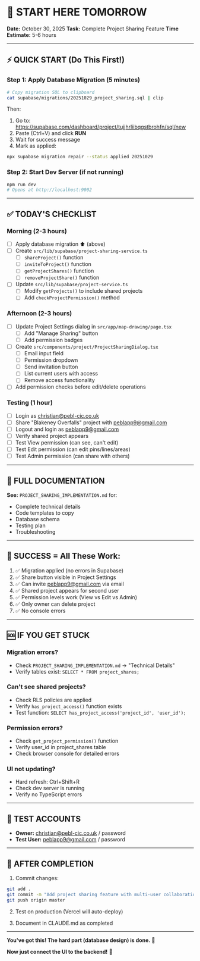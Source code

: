# 🌅 START HERE TOMORROW

**Date:** October 30, 2025
**Task:** Complete Project Sharing Feature
**Time Estimate:** 5-6 hours

---

## ⚡ QUICK START (Do This First!)

### **Step 1: Apply Database Migration** (5 minutes)

```bash
# Copy migration SQL to clipboard
cat supabase/migrations/20251029_project_sharing.sql | clip
```

Then:
1. Go to: https://supabase.com/dashboard/project/tujjhrliibqgstbrohfn/sql/new
2. Paste (Ctrl+V) and click **RUN**
3. Wait for success message
4. Mark as applied:
```bash
npx supabase migration repair --status applied 20251029
```

### **Step 2: Start Dev Server** (if not running)

```bash
npm run dev
# Opens at http://localhost:9002
```

---

## ✅ TODAY'S CHECKLIST

### **Morning (2-3 hours)**
- [ ] Apply database migration ⬆️ (above)
- [ ] Create `src/lib/supabase/project-sharing-service.ts`
  - [ ] `shareProject()` function
  - [ ] `inviteToProject()` function
  - [ ] `getProjectShares()` function
  - [ ] `removeProjectShare()` function
- [ ] Update `src/lib/supabase/project-service.ts`
  - [ ] Modify `getProjects()` to include shared projects
  - [ ] Add `checkProjectPermission()` method

### **Afternoon (2-3 hours)**
- [ ] Update Project Settings dialog in `src/app/map-drawing/page.tsx`
  - [ ] Add "Manage Sharing" button
  - [ ] Add permission badges
- [ ] Create `src/components/project/ProjectSharingDialog.tsx`
  - [ ] Email input field
  - [ ] Permission dropdown
  - [ ] Send invitation button
  - [ ] List current users with access
  - [ ] Remove access functionality
- [ ] Add permission checks before edit/delete operations

### **Testing (1 hour)**
- [ ] Login as christian@pebl-cic.co.uk
- [ ] Share "Blakeney Overfalls" project with peblapp9@gmail.com
- [ ] Logout and login as peblapp9@gmail.com
- [ ] Verify shared project appears
- [ ] Test View permission (can see, can't edit)
- [ ] Test Edit permission (can edit pins/lines/areas)
- [ ] Test Admin permission (can share with others)

---

## 📖 FULL DOCUMENTATION

**See:** `PROJECT_SHARING_IMPLEMENTATION.md` for:
- Complete technical details
- Code templates to copy
- Database schema
- Testing plan
- Troubleshooting

---

## 🎯 SUCCESS = All These Work:

1. ✅ Migration applied (no errors in Supabase)
2. ✅ Share button visible in Project Settings
3. ✅ Can invite peblapp9@gmail.com via email
4. ✅ Shared project appears for second user
5. ✅ Permission levels work (View vs Edit vs Admin)
6. ✅ Only owner can delete project
7. ✅ No console errors

---

## 🆘 IF YOU GET STUCK

### **Migration errors?**
- Check `PROJECT_SHARING_IMPLEMENTATION.md` → "Technical Details"
- Verify tables exist: `SELECT * FROM project_shares;`

### **Can't see shared projects?**
- Check RLS policies are applied
- Verify `has_project_access()` function exists
- Test function: `SELECT has_project_access('project_id', 'user_id');`

### **Permission errors?**
- Check `get_project_permission()` function
- Verify user_id in project_shares table
- Check browser console for detailed errors

### **UI not updating?**
- Hard refresh: Ctrl+Shift+R
- Check dev server is running
- Verify no TypeScript errors

---

## 📱 TEST ACCOUNTS

- **Owner:** christian@pebl-cic.co.uk / password
- **Test User:** peblapp9@gmail.com / password

---

## 🚀 AFTER COMPLETION

1. Commit changes:
```bash
git add .
git commit -m "Add project sharing feature with multi-user collaboration"
git push origin master
```

2. Test on production (Vercel will auto-deploy)

3. Document in CLAUDE.md as completed

---

**You've got this! The hard part (database design) is done.** 💪

**Now just connect the UI to the backend!** 🎨
